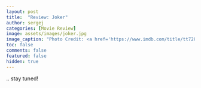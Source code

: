 ```yaml
---
layout: post
title:  "Review: Joker"
author: sergej
categories: [Movie Review]
image: assets/images/joker.jpg
image_caption: "Photo Credit: <a href='https://www.imdb.com/title/tt7286456/mediaviewer/rm2427557377' target='_blank'>IMDb</a>"
toc: false
comments: false
featured: false
hidden: true
---
```


.. stay tuned!